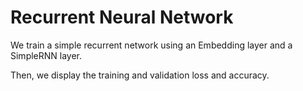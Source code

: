
# Recurrent Neural Network


We train a simple recurrent network using an Embedding layer and a SimpleRNN layer.

Then, we display the training and validation loss and accuracy.
